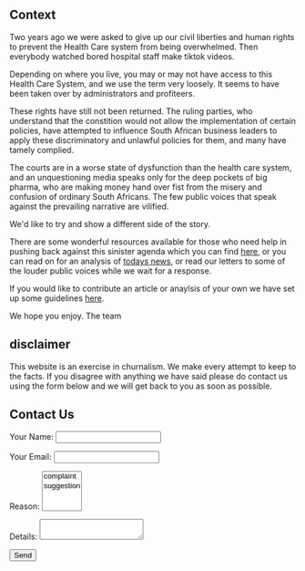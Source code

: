 ## Context

Two years ago we were asked to give up our civil liberties and human rights to prevent the Health Care system from being overwhelmed. Then everybody watched bored hospital staff make tiktok videos. 

Depending on where you live, you may or may not have access to this Health Care System, and we use the term very loosely. It seems to have been taken over by administrators and profiteers. 

These rights have still not been returned. The ruling parties, who understand that the constition would not allow the implementation of certain policies, have attempted to influence South African business leaders to apply these discriminatory and unlawful policies for them, and many have tamely complied. 

The courts are in a worse state of dysfunction than the health care system, and an unquestioning media speaks only for the deep pockets of big pharma, who are making money hand over fist from the misery and confusion of ordinary South Africans. The few public voices that speak against the prevailing narrative are vilified.

We'd like to try and show a different side of the story. 

There are some wonderful resources available for those who need help in pushing back against this sinister agenda which you can find [here](/friends), or you can read on for an analysis of [todays news](/#todays-news), or read our letters to some of the louder public voices while we wait for a response. 

If you would like to contribute an article or anaylsis of your own we have set up some guidelines [here](/contrib). 

We hope you enjoy. 
The team  

## disclaimer

This website is an exercise in churnalism. We make every attempt to keep to the facts. If you disagree with anything we have said please do contact us using the form below and we will get back to you as soon as possible.

## Contact Us

<form name="contact" method="POST" data-netlify="true">
  <p>
    <label>Your Name: <input type="text" name="name" /></label>
  </p>
  <p>
    <label>Your Email: <input type="email" name="email" /></label>
  </p>
  <p>
    <label>Reason: <select name="role[]" multiple>
      <option value="complaint">complaint</option>
      <option value="suggestion">suggestion</option>
    </select></label>
  </p>
  <p>
    <label>Details: <textarea name="message"></textarea></label>
  </p>
  <p>
    <button type="submit">Send</button>
  </p>
</form>












